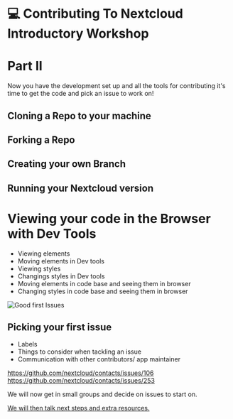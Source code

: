 # :computer: Contributing To Nextcloud Introductory Workshop 
# Part II

Now you have the development set up and all the tools for contributing it's time to get the code and pick an issue to work on!

## Cloning a Repo to your machine 

## Forking a Repo

## Creating your own Branch

## Running your Nextcloud version

# Viewing your code in the Browser with Dev Tools

* Viewing elements
* Moving elements in Dev tools
* Viewing styles
* Changings styles in Dev tools
* Moving elements in code base and seeing them in browser
* Changing styles in code base and seeing them in browser

![Good first Issues](https://github.com/sleepypioneer/ContributingToNextcloudIntroductoryWorkshop/images/blob/master/goodfiratissues.png)

## Picking your first issue

* Labels
* Things to consider when tackling an issue
* Communication with other contributors/ app maintainer

https://github.com/nextcloud/contacts/issues/106
https://github.com/nextcloud/contacts/issues/253

We will now get in small groups and decide on issues to start on.

[We will then talk next steps and extra resources.]()
